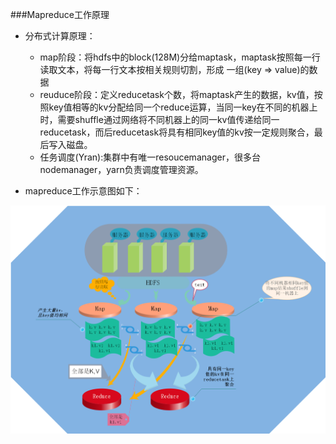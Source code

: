 ###Mapreduce工作原理

* 分布式计算原理：
  * map阶段：将hdfs中的block(128M)分给maptask，maptask按照每一行读取文本，将每一行文本按相关规则切割，形成 一组(key => value)的数据  
  * reuduce阶段：定义reducetask个数，将maptask产生的数据，kv值，按照key值相等的kv分配给同一个reduce运算，当同一key在不同的机器上时，需要shuffle通过网络将不同机器上的同一kv值传递给同一reducetask，而后reducetask将具有相同key值的kv按一定规则聚合，最后写入磁盘。  
  * 任务调度(Yran):集群中有唯一resoucemanager，很多台nodemanager，yarn负责调度管理资源。
  
 * mapreduce工作示意图如下：   
 
 ![mapreduce](images/121.png "mapreduce")
  
  
